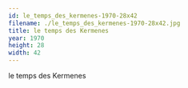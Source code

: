 ```yaml
---
id: le_temps_des_kermenes-1970-28x42
filename: ./le_temps_des_kermenes-1970-28x42.jpg
title: le temps des Kermenes
year: 1970
height: 28
width: 42
---
```


le temps des Kermenes
